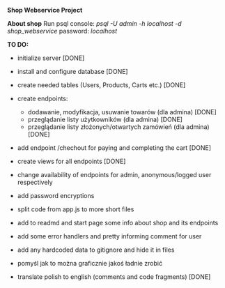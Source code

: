 **Shop Webservice Project**


**About shop**
Run psql console: *psql -U admin -h localhost -d shop_webservice*
password: *localhost*

**TO DO:**
- initialize server [DONE]
- install and configure database [DONE]
- create needed tables (Users, Products, Carts etc.) [DONE]


- create endpoints:
    - dodawanie, modyfikacja, usuwanie towarów (dla admina) [DONE]
    - przeglądanie listy użytkowników (dla admina) [DONE]
    - przeglądanie listy złożonych/otwartych zamówień (dla admina) [DONE]

- add endpoint /chechout for paying and completing the cart [DONE]
- create views for all endpoints [DONE]

- change availability of endpoints for admin, anonymous/logged user respectively

- add password encryptions

- split code from app.js to more short files

- add to readmd and start page some info about shop and its endpoints

- add some error handlers and pretty informing comment for user

- add any hardcoded data to gitignore and hide it in files

- pomyśl jak to można graficznie jakoś ładnie zrobić

- translate polish to english (comments and code fragments) [DONE]